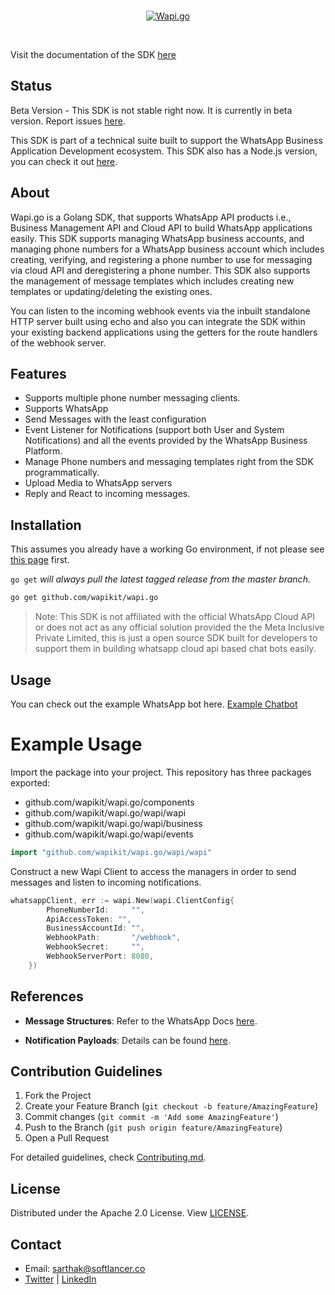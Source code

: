 <div align="center">
<br />
<p align="center">
<a href="https://wapijs.co"><img src="https://mintlify.s3-us-west-1.amazonaws.com/softlancer/assets/banner.svg" alt="Wapi.go" /></a>
</p>
<br />
</div>

Visit the documentation of the SDK [here](https://golang.wapikit.com)

## Status

Beta Version - This SDK is not stable right now. It is currently in beta version. Report issues [here](https://github.com/wapikit/wapi.go/issues).

This SDK is part of a technical suite built to support the WhatsApp Business Application Development ecosystem. This SDK also has a Node.js version, you can check it out [here](https://wapikit/wapi.js/js).

## About

Wapi.go is a Golang SDK, that supports WhatsApp API products i.e., Business Management API and Cloud API
to build WhatsApp applications easily.
This SDK supports managing WhatsApp business accounts, and managing phone numbers for a WhatsApp business account which includes creating, verifying, and registering a phone number to use for messaging via cloud API and deregistering a phone number. This SDK also supports the management of message templates which includes creating new templates or updating/deleting the existing ones.

You can listen to the incoming webhook events via the inbuilt standalone HTTP server built using echo and also you can integrate the SDK within your existing backend applications using the getters for the route handlers of the webhook server.

## Features

- Supports multiple phone number messaging clients.
- Supports WhatsApp
- Send Messages with the least configuration
- Event Listener for Notifications (support both User and System Notifications) and all the events provided by the WhatsApp Business Platform.
- Manage Phone numbers and messaging templates right from the SDK programmatically.
- Upload Media to WhatsApp servers
- Reply and React to incoming messages.

## Installation

This assumes you already have a working Go environment, if not please see
[this page](https://golang.org/doc/install) first.

`go get` _will always pull the latest tagged release from the master branch._

```sh
go get github.com/wapikit/wapi.go
```

> Note: This SDK is not affiliated with the official WhatsApp Cloud API or does not act as any official solution provided the the Meta Inclusive Private Limited, this is just a open source SDK built for developers to support them in building whatsapp cloud api based chat bots easily.

## Usage

You can check out the example WhatsApp bot here. [Example Chatbot](./example-chat-bot/)

# Example Usage

Import the package into your project.
This repository has three packages exported:

- github.com/wapikit/wapi.go/components
- github.com/wapikit/wapi.go/wapi/wapi
- github.com/wapikit/wapi.go/wapi/business
- github.com/wapikit/wapi.go/wapi/events

```go
import "github.com/wapikit/wapi.go/wapi/wapi"
```

Construct a new Wapi Client to access the managers in order to send messages and listen to incoming notifications.

```go
whatsappClient, err := wapi.New(wapi.ClientConfig{
		PhoneNumberId:     "",
		ApiAccessToken: "",
		BusinessAccountId: "",
		WebhookPath:       "/webhook",
		WebhookSecret:     "",
		WebhookServerPort: 8080,
	})
```

## References

- **Message Structures**: Refer to the WhatsApp Docs [here](https://developers.facebook.com/docs/whatsapp/cloud-api/reference/messages).

- **Notification Payloads**: Details can be found [here](https://developers.facebook.com/docs/whatsapp/cloud-api/webhooks/components).

## Contribution Guidelines

1. Fork the Project
2. Create your Feature Branch (`git checkout -b feature/AmazingFeature`)
3. Commit changes (`git commit -m 'Add some AmazingFeature'`)
4. Push to the Branch (`git push origin feature/AmazingFeature`)
5. Open a Pull Request

For detailed guidelines, check [Contributing.md](./CONTRIBUTING.md).

## License

Distributed under the Apache 2.0 License. View [LICENSE](./LICENSE).

## Contact

- Email: sarthak@softlancer.co
- [Twitter](https://twitter.com/wapikit) | [LinkedIn](https://www.linkedin.com/in/wapikit)

